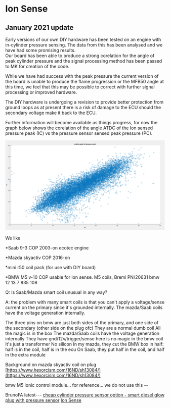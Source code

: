 # Ion Sense

## January 2021 update

Early versions of our own DIY hardware has been tested on an engine with in-cylinder pressure sensing.
The data from this has been analysed and we have had some promising results.  
Our board has been able to produce a strong corelation for the angle of peak cylinder pressure and the signal processing method has been passed to MK for creation of the code.

While we have had success with the peak pressure the current version of the board is unable to produce the flame progression or the MFB50 angle at this time, we feel that this may be possible to correct with further signal processing or improved hardware.

The DIY hardware is undergoing a revision to provide better protection from ground loops as at present there is a risk of damage to the ECU should the secondary voltage make it back to the ECU.

Further information will become available as things progress, for now the graph below shows the corelation of the angle ATDC of the Ion sensed pressure peak (IC) vs the pressure sensor sensed peak pressure (PC).  

![Ion Angle Graph](Images/Ion-Angle-Graph.png)

We like

*Saab 9-3 COP 2003-on ecotec engine

*Mazda skyactiv COP 2016-on  

*mini r50 coil pack (for use with DIY board)

*BMW M5 v-10 COP  usable for ion sense. M5 coils, Bremi PN/20631   bmw 12 13 7 835 108

Q: Is Saab/Mazda smart coil unusual in any way?

A: the problem with many smart coils is that you can't apply a voltage/sense current on the primary since it's grounded internally. The mazda/Saab coils have the voltage generation internally.

The three pins on bmw  are just both sides of the primary, and one side of the secondary (other side on the plug ofc)
They are a normal dumb coil
All the magic is in the box
The mazda/Saab coils have the voltage generation internally
They have gnd/12v/trigger/sense
here is no magic in the bmw coil
It's just a transformer
No silicon
In my mazda, they cut the BMW box in half: half is in the coil, half is in the ecu
On Saab, they put half in the coil, and half in the extra module

Background on mazda skyactiv coil on plug  [https://www.hexorcism.com/16ND/sh13084/](https://www.hexorcism.com/16ND/sh13084/)

bmw M5 ionic control module... for reference... we do not use this  --  

BrunoFA latest---
[cheap cylinder pressure sensor option - smart diesel glow plug with pressure sensor](https://gerefi.com/forum/viewtopic.php?p=34988#p34988) [Ion Sense](https://gerefi.com/forum/viewtopic.php?p=35035#p35035)
